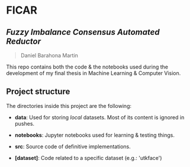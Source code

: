 # FICAR

## *Fuzzy Imbalance Consensus Automated Reductor*

> Daniel Barahona Martin

This repo contains both the code & the notebooks used during the development of my final thesis in Machine Learning & Computer Vision.

## Project structure

The directories inside this project are the following:

+ **data**: Used for storing *local* datasets. Most of its content is ignored in pushes.

+ **notebooks**: Jupyter notebooks used for learning & testing things.

+ **src**: Source code of definitive implementations.

+ **[dataset]**: Code related to a specific dataset (e.g.: 'utkface')
